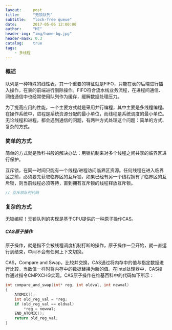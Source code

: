```yaml
---
layout:     post
title:      "无锁队列"
subtitle:   "lock-free queue"
date:       2017-05-06 12:00:00
author:     "HE"
header-img: "img/home-bg.jpg"
header-mask: 0.3
catalog:    true
tags:
    - 多线程
---
```


### 概述

队列是一种特殊的线性表，其一个重要的特征就是FIFO，只能在表的后端进行插入操作，在表的前端进行删除操作。FIFO符合流水线业务流程，在进程间通信、网络通信中也经常使用队列作为缓存，缓解数据处理压力。

为了提高应用的性能，一个主要方式就是采用并行编程，其中主要是多线程编程。在操作系统中，进程是系统资源分配的最小单位，而线程是系统调度的最小单位。无论线程和进程，都会遇到通信的问题，有两种方式处理这个问题：简单的方式、复杂的方式。

### 简单的方式

简单的方式就是教科书般的解决办法：用锁机制来对多个线程之间共享的临界区进行保护。

互斥锁，在同一时间只能有一个线程/进程访问临界区资源。任何线程在进入临界区之前，必须要先获取临界区的互斥锁，如果已经有另一个线程拥有了临界区的互斥锁，则当前线程必须等待，直到拥有互斥锁的线程释放互斥锁。

```c++
// 互斥锁队列代码
```

### 复杂的方式

无锁编程！无锁队列的实现是基于CPU提供的一种原子操作CAS。

##### CAS原子操作

原子操作，就是指不会被线程调度机制打断的操作，原子操作一旦开始，就一直运行到结束，中间不会有任何上下文切换。

CAS，Compare and Swap，比较并交换，CAS通过将内存中的值与指定数据进行比较，当数值一样时将内存中的数据替换为新的值。在Intel处理器中，CAS操作通过指令CMPXCHG实现，CAS原子操作在维基百科中的代码如下所示：
```c++
int compare_and_swap(int* reg, int oldval, int newval)
{
    ATOMIC();
	int old_reg_val = *reg;
	if (old_reg_val == oldval)
		*reg = newval;
	END_ATOMIC();
	return old_reg_val;
}
```
